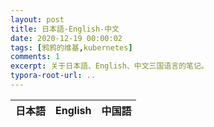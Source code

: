 ```yaml
---
layout: post
title: 日本語-English-中文
date: 2020-12-19 00:00:02
tags: [鸦鸦的维基,kubernetes]
comments: 1
excerpt: 关于日本語、English、中文三国语言的笔记。
typora-root-url: ..
---
```


<input id="datatable_url" type="hidden" value="https://gist.githubusercontent.com/caliburn1994/fa8d2e0eacaa78f1a6251b60a56ee712/raw/7a01fbf3eba09f48573c83b459742373532e91f1/gistfile1.txt" />

<table id="datatable" class="display" style="width:50%">
    <thead>
    <tr>
        <th>日本語</th>
        <th>English</th>
        <th>中国語</th>
    </tr>
    </thead>
</table>